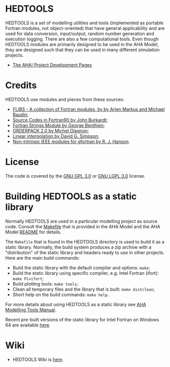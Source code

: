 # HEDTOOLS #

HEDTOOLS is a set of modelling utilities and tools (implemented as portable
Fortran modules, not object-oriented) that have general applicability and
are used for data conversion, input/output, random number generation and
execution logging. There are also a few computational tools. Even though
HEDTOOLS modules are primarily designed to be used in the AHA Model, they
are designed such that they can be used in many different simulation projects.

 - [The AHA! Project Development Pages](http://158.37.63.57)

# Credits #

HEDTOOLS use modules and pieces from these sources:

- [FLIBS - A collection of Fortran modules, by by Arjen Markus and Michael Baudin](http://flibs.sourceforge.net/);
- [Source Codes in Fortran90 by John Burkardt](https://people.sc.fsu.edu/~jburkardt/f_src/f_src.html);
- [Fortran Strings Module by George Benthien](http://gbenthien.net/strings/str-index.html);
- [ORDERPACK 2.0 by Michel Olagnon](http://www.fortran-2000.com/rank/);
- [Linear interpolation by David G. Simpson](http://www.davidgsimpson.com/software/linterpol_f90.txt);
- [Non-intrinsic IEEE modules for gfortran by R. J. Hanson](http://mathalacarte.com/hpcconsult).

# License #

The code is covered by the [GNU GPL 3.0](https://www.gnu.org/licenses/gpl-3.0.en.html)
or [GNU LGPL 3.0](https://www.gnu.org/licenses/lgpl-3.0.en.html) license.

# Building HEDTOOLS as a static library #

Normally HEDTOOLS are used in a particular modelling project as source code.
Consult the [Makefile](http://158.37.63.57/doxydoc/Makefile.html) that is
provided in the AHA Model and the AHA Model
[README](http://158.37.63.57/doxydoc/md_README.html) for details.

The `Makefile` that is found in the HEDTOOLS directory is used to build it as
a static library. Normally, the build system produces a zip archive with a
"distribution" of the static library and headers ready to use in other
projects. Here are the main build commands:

- Build the static library with the default compiler and options: `make`;
- Build the static library using specific compiler, e.g. Intel
  Fortran (ifort): `make FC=ifort`;
- Build plotting tools: `make tools`;
- Clean all temporary files and the library that is built: `make distclean`;
- Short help on the build commands: `make help`.

For more details about using HEDTOOLS as a static library see
[AHA Modelling Tools Manual](http://158.37.63.57/doc/ar01s14.html#BUILD_HEDTOOLS_STATLIB).

Recent pre-built versions of the static library for Intel Fortran on Windows 64
are available [here](http://158.37.63.57/#HEDTOOLS_BIN_GET).

# Wiki #

- HEDTOOLS Wiki is [here](https://bitbucket.org/teg_uib/hedtools/wiki/Home).
